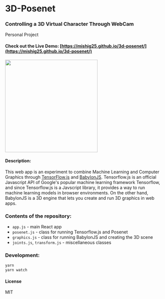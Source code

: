 # 3D-Posenet
### Controlling a 3D Virtual Character Through WebCam
Personal Project

#### Check out the Live Demo: [https://mishig25.github.io/3d-posenet/](https://mishig25.github.io/3d-posenet/)

<img src="https://github.com/mishig25/3d-posenet/raw/master/dist/demo.gif" width="300">

#### Description:

This web app is an experiment to combine Machine Learning and Computer Graphics through [TensorFlow.js](https://js.tensorflow.org/) and [BabylonJS](https://www.babylonjs.com/). Tensorflow.js is an official Javascript API of Google's popular machine learning framework Tensorflow, and since Tensorflow.js is a Javscript library, it provides a way to run machine learning models in browser environments. On the other hand, BabylonJS is a 3D engine that lets you create and run 3D graphics in web apps. 

### Contents of the repository:
* `app.js` - main React app
* `posenet.js` - class for running Tensorflow.js and Posenet 
* `graphics.js` - class for running BabylonJS and creating the 3D scene
* `joints.js`, `transform.js` - miscellaneous classes

### Development:
```bash
yarn
yarn watch
```

#### License
MIT
